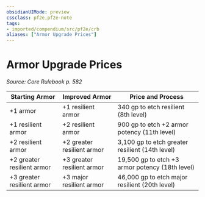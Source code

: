 ```yaml
---
obsidianUIMode: preview
cssclass: pf2e,pf2e-note
tags:
- imported/compendium/src/pf2e/crb
aliases: ["Armor Upgrade Prices"]
---
```

# Armor Upgrade Prices  
*Source: Core Rulebook p. 582*  

| Starting Armor | Improved Armor | Price and Process |
|----------------|----------------|-------------------|
| +1 armor | +1 resilient armor | 340 gp to etch resilient (8th level) |
| +1 resilient armor | +2 resilient armor | 900 gp to etch +2 armor potency (11th level) |
| +2 resilient armor | +2 greater resilient armor | 3,100 gp to etch greater resilient (14th level) |
| +2 greater resilient armor | +3 greater resilient armor | 19,500 gp to etch +3 armor potency (18th level) |
| +3 greater resilient armor | +3 major resilient armor | 46,000 gp to etch major resilient (20th level) |
